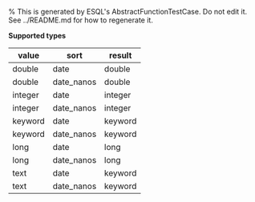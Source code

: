 % This is generated by ESQL's AbstractFunctionTestCase. Do not edit it. See ../README.md for how to regenerate it.

**Supported types**

| value | sort | result |
| --- | --- | --- |
| double | date | double |
| double | date_nanos | double |
| integer | date | integer |
| integer | date_nanos | integer |
| keyword | date | keyword |
| keyword | date_nanos | keyword |
| long | date | long |
| long | date_nanos | long |
| text | date | keyword |
| text | date_nanos | keyword |

